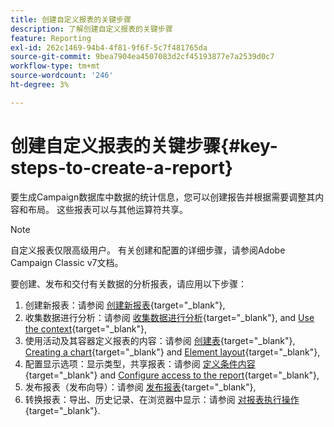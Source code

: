 ```yaml
---
title: 创建自定义报表的关键步骤
description: 了解创建自定义报表的关键步骤
feature: Reporting
exl-id: 262c1469-94b4-4f81-9f6f-5c7f481765da
source-git-commit: 9bea7904ea4507083d2cf45193877e7a2539d0c7
workflow-type: tm+mt
source-wordcount: '246'
ht-degree: 3%

---
```


# 创建自定义报表的关键步骤{#key-steps-to-create-a-report}

要生成Campaign数据库中数据的统计信息，您可以创建报告并根据需要调整其内容和布局。 这些报表可以与其他运算符共享。

>[!NOTE]
>
>自定义报表仅限高级用户。 有关创建和配置的详细步骤，请参阅Adobe Campaign Classic v7文档。

要创建、发布和交付有关数据的分析报表，请应用以下步骤：

1. 创建新报表：请参阅 [创建新报表](https://experienceleague.adobe.com/docs/campaign-classic/using/reporting/creating-new-reports/creating-a-new-report.html){target="_blank"},
1. 收集数据进行分析：请参阅 [收集数据进行分析](https://experienceleague.adobe.com/docs/campaign-classic/using/reporting/creating-new-reports/collecting-data-to-analyze.html){target="_blank"}, and [Use the context](https://experienceleague.adobe.com/docs/campaign-classic/using/reporting/creating-new-reports/collecting-data-to-analyze.html){target="_blank"},
1. 使用活动及其容器定义报表的内容：请参阅 [创建表](https://experienceleague.adobe.com/docs/campaign-classic/using/reporting/creating-new-reports/creating-a-table.html){target="_blank"}, [Creating a chart](https://experienceleague.adobe.com/docs/campaign-classic/using/reporting/creating-new-reports/creating-a-chart.html?lang=zh-Hans){target="_blank"} and [Element layout](https://experienceleague.adobe.com/docs/campaign-classic/using/reporting/creating-new-reports/element-layout.html){target="_blank"},
1. 配置显示选项：显示类型，共享报表：请参阅 [定义条件内容](https://experienceleague.adobe.com/docs/campaign-classic/using/reporting/creating-new-reports/defining-a-conditional-content.html){target="_blank"} and [Configure access to the report](https://experienceleague.adobe.com/docs/campaign-classic/using/reporting/creating-new-reports/configuring-access-to-the-report.html){target="_blank"},
1. 发布报表（发布向导）：请参阅 [发布报表](https://experienceleague.adobe.com/docs/campaign-classic/using/reporting/creating-new-reports/configuring-access-to-the-report.html#publishing-the-report){target="_blank"},
1. 转换报表：导出、历史记录、在浏览器中显示：请参阅 [对报表执行操作](https://experienceleague.adobe.com/docs/campaign-classic/using/reporting/creating-new-reports/actions-on-reports.html){target="_blank"}.
